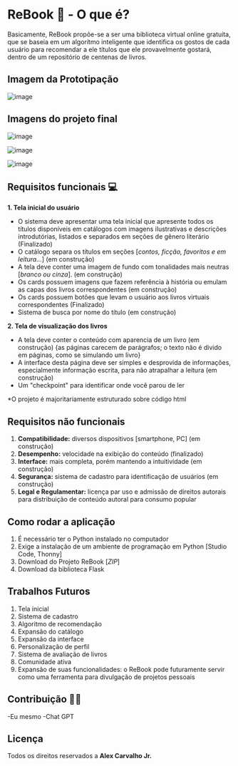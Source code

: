 # ReBook 📔 - O que é?
  Basicamente, ReBook propõe-se a ser uma biblioteca virtual online gratuíta, que se baseia em um algorítmo inteligente que identifica os gostos de cada usuário para recomendar a ele títulos que ele provavelmente gostará, dentro de um repositório de centenas de livros.

## Imagem da Prototipação

![image](https://github.com/AlexCarvaJr/ReBook/assets/142109395/81c3130f-95b7-4982-addb-506c38fe239d)


## Imagens do projeto final

![image](https://github.com/AlexCarvaJr/ReBook/assets/142109395/7a24f2b2-1add-4263-906e-3f8c4f8aedaf)

![image](https://github.com/AlexCarvaJr/ReBook/assets/142109395/da724f09-3ab6-4293-9919-a48b7dfd28dc)

![image](https://github.com/AlexCarvaJr/ReBook/assets/142109395/220ac84c-a133-4719-a767-80ede0e1f7b5)


## Requisitos funcionais 💻

**1. Tela inicial do usuário**
- O sistema deve apresentar uma tela inicial que apresente todos os títulos disponíveis em catálogos com imagens ilustrativas e descrições introdutórias, listados e separados em seções de gênero literário (Finalizado)
- O catálogo separa os títulos em seções [*contos, ficção, favoritos e em leitura...*] (em construção)
- A tela deve conter uma imagem de fundo com tonalidades mais neutras [*branco ou cinza*]. (em construção)
- Os cards possuem imagens que fazem referência à história ou emulam as capas dos livros correspondentes (em construção)
- Os cards possuem botões que levam o usuário aos livros virtuais correspondentes (Finalizado)
- Sistema de busca por nome do título (em construção)

**2. Tela de visualização dos livros**

- A tela deve conter o conteúdo com aparencia de um livro (em construção)
{as páginas carecem de parágrafos; o texto não é divido em páginas, como se simulando um livro}
- A interface desta página deve ser simples e desprovida de informações, especialmente informação escrita, para não atrapalhar a leitura (em construção)
- Um "checkpoint" para identificar onde você parou de ler

*O projeto é majoritariamente estruturado sobre código html

## Requisitos não funcionais

1. **Compatibilidade:** diversos dispositivos [smartphone, PC] (em construção)
2. **Desempenho:** velocidade na exibição do conteúdo (finalizado) 
3. **Interface:** mais completa, porém mantendo a intuitividade (em construção)
4. **Segurança:** sistema de cadastro para identificação de usuários (em construção)
5. **Legal e Regulamentar:** licença par uso e admissão de direitos autorais para distribuição de conteúdo autoral para consumo popular

## Como rodar a aplicação

1. É necessário ter o Python instalado no computador
1. Exige a instalação de um ambiente de programação em Python [Studio Code, Thonny]
2. Download do Projeto ReBook [*ZIP*]
3. Download da biblioteca Flask 

## Trabalhos Futuros 

1. Tela inicial
2. Sistema de cadastro
3. Algoritmo de recomendação
4. Expansão do catálogo
5. Expansão da interface
6. Personalização de perfil
7. Sistema de avaliação de livros
8. Comunidade ativa
9. Expansão de suas funcionalidades: o ReBook pode futuramente servir como uma ferramenta para divulgação de projetos pessoais
   
## Contribuição 🤷‍♂️

-Eu mesmo
-Chat GPT


## Licença 

Todos os direitos reservados a **Alex Carvalho Jr.**
